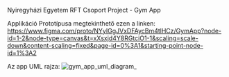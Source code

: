 Nyiregyházi Egyetem RFT Csoport Project - Gym App

Applikáció Prototípusa megtekinthető ezen a linken: https://www.figma.com/proto/NYyIGgJVxDFAycBm4tlHCz/GymApp?node-id=1-2&node-type=canvas&t=xXsxjd4Y8RGtciO1-1&scaling=scale-down&content-scaling=fixed&page-id=0%3A1&starting-point-node-id=1%3A2

Az app UML rajza:
![gym_app_uml_diagram_](https://github.com/user-attachments/assets/abd16540-5403-4ca9-801f-4457f79ea02c)
